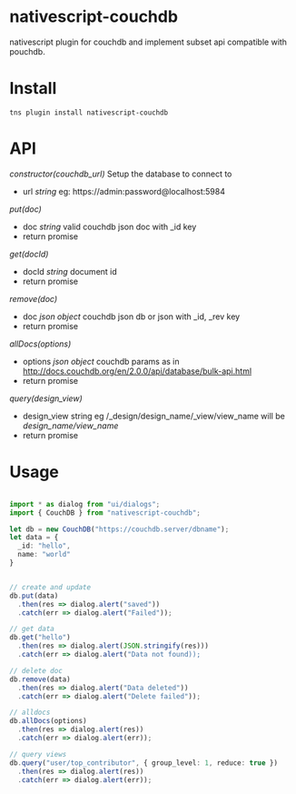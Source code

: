 # nativescript-couchdb
nativescript plugin for couchdb and implement subset api compatible with pouchdb.

# Install
```
tns plugin install nativescript-couchdb
```

# API

*constructor(couchdb\_url)*
Setup the database to connect to
- url _string_ eg: https://admin:password@localhost:5984

*put(doc)*
- doc _string_ valid couchdb json doc with \_id key
- return promise

*get(docId)*
- docId _string_ document id 
- return promise

*remove(doc)*
- doc _json object_ couchdb json db or json with \_id, \_rev key
- return promise

*allDocs(options)*
- options _json object_ couchdb params as in http://docs.couchdb.org/en/2.0.0/api/database/bulk-api.html 
- return promise

*query(design_view)*
- design\_view string eg /\_design/design\_name/\_view/view\_name will be _design\_name/view\_name_
- return promise


# Usage

```typescript

import * as dialog from "ui/dialogs";
import { CouchDB } from "nativescript-couchdb";

let db = new CouchDB("https://couchdb.server/dbname");
let data = {
  _id: "hello",
  name: "world" 
}


// create and update
db.put(data)
  .then(res => dialog.alert("saved"))
  .catch(err => dialog.alert("Failed"));

// get data
db.get("hello")
  .then(res => dialog.alert(JSON.stringify(res)))
  .catch(err => dialog.alert("Data not found));

// delete doc
db.remove(data)
  .then(res => dialog.alert("Data deleted"))
  .catch(err => dialog.alert("Delete failed"));

// alldocs
db.allDocs(options)
  .then(res => dialog.alert(res))
  .catch(err => dialog.alert(err));

// query views
db.query("user/top_contributor", { group_level: 1, reduce: true })
  .then(res => dialog.alert(res))
  .catch(err => dialog.alert(err));

```
